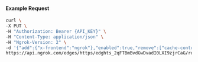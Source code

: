 <!-- Code generated for API Clients. DO NOT EDIT. -->

#### Example Request

```bash
curl \
-X PUT \
-H "Authorization: Bearer {API_KEY}" \
-H "Content-Type: application/json" \
-H "Ngrok-Version: 2" \
-d '{"add":{"x-frontend":"ngrok"},"enabled":true,"remove":["cache-control"]}' \
https://api.ngrok.com/edges/https/edghts_2qFTBmBvdGwDvadI0LXI9zjrCaG/routes/edghtsrt_2qFTBhtFMRLNA89kFS53bQtg8M5/request_headers
```
